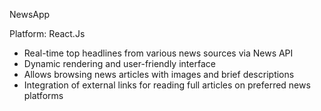 NewsApp


Platform: React.Js



- Real-time top headlines from various news sources via News API
- Dynamic rendering and user-friendly interface
- Allows browsing news articles with images and brief descriptions
- Integration of external links for reading full articles on preferred news platforms
